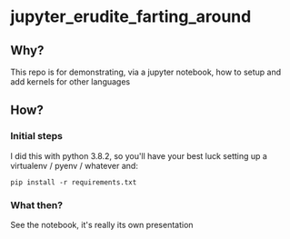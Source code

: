 # jupyter_erudite_farting_around

## Why?

This repo is for demonstrating, via a jupyter notebook, how to setup and add kernels for other languages

## How?

### Initial steps

I did this with python 3.8.2, so you'll have your best luck setting up a virtualenv / pyenv / whatever and:

`pip install -r requirements.txt`

### What then?

See the notebook, it's really its own presentation
